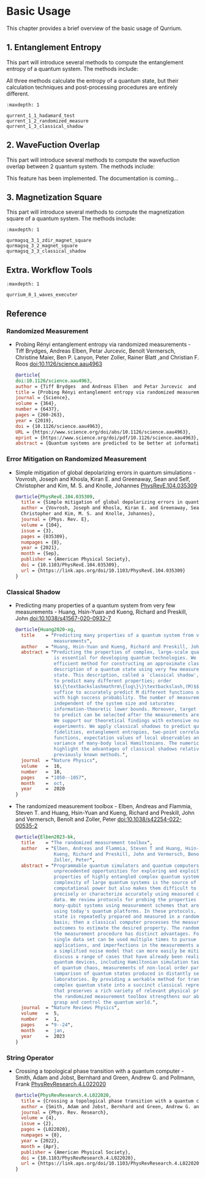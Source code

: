 # Basic Usage

This chapter provides a brief overview of the basic usage of Qurrium.

## 1. Entanglement Entropy

This part will introduce several methods to compute the entanglement entropy of a quantum system. The methods include:

All three methods calculate the entropy of a quantum state, but their calculation techniques and post-processing procedures are entirely different.

```{toctree}
:maxdepth: 1

qurrent_1_1_hadamard_test
qurrent_1_2_randomized_measure
qurrent_1_3_classical_shadow

```

## 2. WaveFuction Overlap

This part will introduce several methods to compute the wavefuction overlap between 2 quantum system. The methods include:

This feature has been implemented. The documentation is coming...

## 3. Magnetization Square

This part will introduce several methods to compute the magnetization square of a quantum system. The methods include:

```{toctree}
:maxdepth: 1

qurmagsq_3_1_zdir_magnet_square
qurmagsq_3_2_magnet_square
qurmagsq_3_3_classical_shadow

```

<!-- ## 4. String Operator

This part will introduce several methods to compute the order of string operator of a quantum system. The methods include:

This feature has been implemented. The documentation is coming... -->

## Extra. Workflow Tools

```{toctree}
:maxdepth: 1

qurrium_0_1_waves_executer
```

## Reference

### Randomized Measurement

- Probing Rényi entanglement entropy via randomized measurements - Tiff Brydges, Andreas Elben, Petar Jurcevic, Benoît Vermersch, Christine Maier, Ben P. Lanyon, Peter Zoller, Rainer Blatt ,and Christian F. Roos [doi:10.1126/science.aau4963](https://www.science.org/doi/abs/10.1126/science.aau4963)

  ```bibtex
  @article{
  doi:10.1126/science.aau4963,
  author = {Tiff Brydges  and Andreas Elben  and Petar Jurcevic  and Benoît Vermersch  and Christine Maier  and Ben P. Lanyon  and Peter Zoller  and Rainer Blatt  and Christian F. Roos },
  title = {Probing Rényi entanglement entropy via randomized measurements},
  journal = {Science},
  volume = {364},
  number = {6437},
  pages = {260-263},
  year = {2019},
  doi = {10.1126/science.aau4963},
  URL = {https://www.science.org/doi/abs/10.1126/science.aau4963},
  eprint = {https://www.science.org/doi/pdf/10.1126/science.aau4963},
  abstract = {Quantum systems are predicted to be better at information processing than their classical counterparts, and quantum entanglement is key to this superior performance. But how does one gauge the degree of entanglement in a system? Brydges et al. monitored the build-up of the so-called Rényi entropy in a chain of up to 10 trapped calcium ions, each of which encoded a qubit. As the system evolved, interactions caused entanglement between the chain and the rest of the system to grow, which was reflected in the growth of the Rényi entropy. Science, this issue p. 260 The buildup of entropy in an ion chain reflects a growing entanglement between the chain and its complement. Entanglement is a key feature of many-body quantum systems. Measuring the entropy of different partitions of a quantum system provides a way to probe its entanglement structure. Here, we present and experimentally demonstrate a protocol for measuring the second-order Rényi entropy based on statistical correlations between randomized measurements. Our experiments, carried out with a trapped-ion quantum simulator with partition sizes of up to 10 qubits, prove the overall coherent character of the system dynamics and reveal the growth of entanglement between its parts, in both the absence and presence of disorder. Our protocol represents a universal tool for probing and characterizing engineered quantum systems in the laboratory, which is applicable to arbitrary quantum states of up to several tens of qubits.}}
  ```

### Error Mitigation on Randomized Measurement

- Simple mitigation of global depolarizing errors in quantum simulations - Vovrosh, Joseph and Khosla, Kiran E. and Greenaway, Sean and Self, Christopher and Kim, M. S. and Knolle, Johannes [PhysRevE.104.035309](https://link.aps.org/doi/10.1103/PhysRevE.104.035309)

  ```bibtex
  @article{PhysRevE.104.035309,
    title = {Simple mitigation of global depolarizing errors in quantum simulations},
    author = {Vovrosh, Joseph and Khosla, Kiran E. and Greenaway, Sean and Self,
    Christopher and Kim, M. S. and Knolle, Johannes},
    journal = {Phys. Rev. E},
    volume = {104},
    issue = {3},
    pages = {035309},
    numpages = {8},
    year = {2021},
    month = {Sep},
    publisher = {American Physical Society},
    doi = {10.1103/PhysRevE.104.035309},
    url = {https://link.aps.org/doi/10.1103/PhysRevE.104.035309}
  }

  ```

### Classical Shadow

- Predicting many properties of a quantum system from very few measurements - Huang, Hsin-Yuan and Kueng, Richard and Preskill, John [doi:10.1038/s41567-020-0932-7](https://doi.org/10.1038/s41567-020-0932-7)

  ```bibtex
  @article{Huang2020-xg,
    title    = "Predicting many properties of a quantum system from very few
                measurements",
    author   = "Huang, Hsin-Yuan and Kueng, Richard and Preskill, John",
    abstract = "Predicting the properties of complex, large-scale quantum systems
                is essential for developing quantum technologies. We present an
                efficient method for constructing an approximate classical
                description of a quantum state using very few measurements of the
                state. This description, called a `classical shadow', can be used
                to predict many different properties; order
                $$\{\textbackslashmathrm\{log\}\}\textbackslash,(M)$$measurements
                suffice to accurately predict M different functions of the state
                with high success probability. The number of measurements is
                independent of the system size and saturates
                information-theoretic lower bounds. Moreover, target properties
                to predict can be selected after the measurements are completed.
                We support our theoretical findings with extensive numerical
                experiments. We apply classical shadows to predict quantum
                fidelities, entanglement entropies, two-point correlation
                functions, expectation values of local observables and the energy
                variance of many-body local Hamiltonians. The numerical results
                highlight the advantages of classical shadows relative to
                previously known methods.",
    journal  = "Nature Physics",
    volume   =  16,
    number   =  10,
    pages    = "1050--1057",
    month    =  oct,
    year     =  2020
  }
  ```

- The randomized measurement toolbox - Elben, Andreas and Flammia, Steven T. and Huang, Hsin-Yuan and Kueng, Richard and Preskill, John and Vermersch, Benoît and Zoller, Peter [doi:10.1038/s42254-022-00535-2](https://doi.org/10.1038/s42254-022-00535-2)

  ```bibtex
  @article{Elben2023-bk,
    title    = "The randomized measurement toolbox",
    author   = "Elben, Andreas and Flammia, Steven T and Huang, Hsin-Yuan and
                Kueng, Richard and Preskill, John and Vermersch, Beno{\^\i}t and
                Zoller, Peter",
    abstract = "Programmable quantum simulators and quantum computers are opening
                unprecedented opportunities for exploring and exploiting the
                properties of highly entangled complex quantum systems. The
                complexity of large quantum systems is the source of
                computational power but also makes them difficult to control
                precisely or characterize accurately using measured classical
                data. We review protocols for probing the properties of complex
                many-qubit systems using measurement schemes that are practical
                using today's quantum platforms. In these protocols, a quantum
                state is repeatedly prepared and measured in a randomly chosen
                basis; then a classical computer processes the measurement
                outcomes to estimate the desired property. The randomization of
                the measurement procedure has distinct advantages. For example, a
                single data set can be used multiple times to pursue a variety of
                applications, and imperfections in the measurements are mapped to
                a simplified noise model that can more easily be mitigated. We
                discuss a range of cases that have already been realized in
                quantum devices, including Hamiltonian simulation tasks, probes
                of quantum chaos, measurements of non-local order parameters, and
                comparison of quantum states produced in distantly separated
                laboratories. By providing a workable method for translating a
                complex quantum state into a succinct classical representation
                that preserves a rich variety of relevant physical properties,
                the randomized measurement toolbox strengthens our ability to
                grasp and control the quantum world.",
    journal  = "Nature Reviews Physics",
    volume   =  5,
    number   =  1,
    pages    = "9--24",
    month    =  jan,
    year     =  2023
  }
  ```

### String Operator

- Crossing a topological phase transition with a quantum computer - Smith, Adam and Jobst, Bernhard and Green, Andrew G. and Pollmann, Frank [PhysRevResearch.4.L022020](https://link.aps.org/doi/10.1103/PhysRevResearch.4.L022020)

  ```bibtex
  @article{PhysRevResearch.4.L022020,
    title = {Crossing a topological phase transition with a quantum computer},
    author = {Smith, Adam and Jobst, Bernhard and Green, Andrew G. and Pollmann, Frank},
    journal = {Phys. Rev. Research},
    volume = {4},
    issue = {2},
    pages = {L022020},
    numpages = {8},
    year = {2022},
    month = {Apr},
    publisher = {American Physical Society},
    doi = {10.1103/PhysRevResearch.4.L022020},
    url = {https://link.aps.org/doi/10.1103/PhysRevResearch.4.L022020}
  }
  ```
